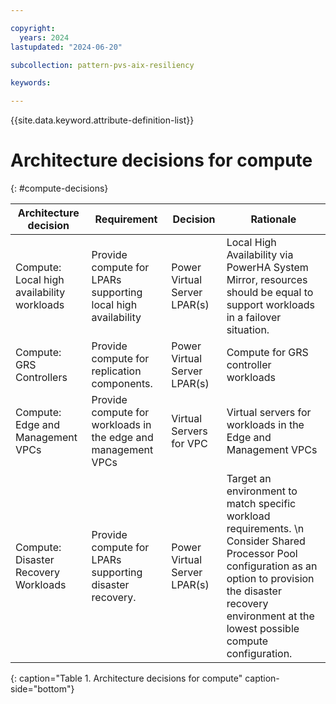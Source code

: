 ```yaml
---

copyright:
  years: 2024
lastupdated: "2024-06-20"

subcollection: pattern-pvs-aix-resiliency

keywords:

---
```


{{site.data.keyword.attribute-definition-list}}

# Architecture decisions for compute
{: #compute-decisions}




| **Architecture decision**                   | **Requirement**                                               | **Decision**                 | **Rationale**                                                                                                                                                                                                          |
|---------------------------------------------|---------------------------------------------------------------|------------------------------|------------------------------------------------------------------------------------------------------------------------------------------------------------------------------------------------------------------------|
| Compute: Local high availability workloads  | Provide compute for LPARs supporting local high availability  | Power Virtual Server LPAR(s) | Local High Availability via PowerHA System Mirror, resources should be equal to support workloads in a failover situation.                                                                                             |
| Compute:  GRS Controllers                   | Provide compute for replication components.                   | Power Virtual Server LPAR(s) | Compute for GRS controller workloads                                                                                                                                                                                   |
| Compute: Edge and Management VPCs           | Provide compute for workloads in the edge and management VPCs | Virtual Servers for VPC      | Virtual servers for workloads in the Edge and Management VPCs                                                                                                                                                          |
| Compute: Disaster Recovery Workloads        | Provide compute for LPARs supporting disaster recovery.       | Power Virtual Server LPAR(s) | Target an environment to match specific workload requirements. \n Consider Shared Processor Pool configuration as an option to provision the disaster recovery environment at the lowest possible compute configuration.  |
{: caption="Table 1. Architecture decisions for compute" caption-side="bottom"}

